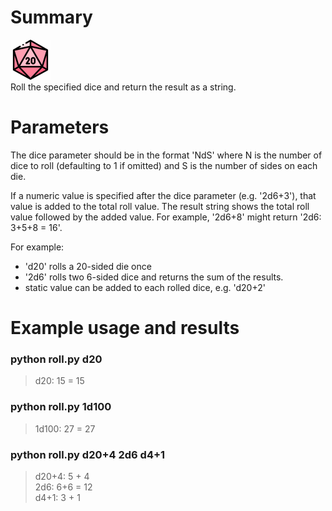 
# Summary

![roll.py logo](/assets/images/d20_small.png)  
Roll the specified dice and return the result as a string.

# Parameters

The dice parameter should be in the format 'NdS' where N is the number of
dice to roll (defaulting to 1 if omitted) and S is the number of sides on
each die. 

If a numeric value is specified after the dice parameter (e.g. '2d6+3'),
that value is added to the total roll value. The result string shows the
total roll value followed by the added value. For example, '2d6+8' might
return '2d6: 3+5+8 = 16'.

For example: 
- 'd20' rolls a 20-sided die once
- '2d6' rolls two 6-sided dice and returns the sum of the results.
- static value can be added to each rolled dice, e.g. 'd20+2'

# Example usage and results

### python roll.py d20

> d20: 15 = 15

### python roll.py 1d100

> 1d100: 27 = 27

### python roll.py d20+4 2d6 d4+1

> d20+4: 5 + 4  
> 2d6: 6+6 = 12  
> d4+1: 3 + 1  



